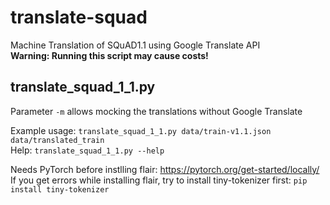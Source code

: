 # translate-squad
Machine Translation of SQuAD1.1 using Google Translate API  
**Warning: Running this script may cause costs!**  

## translate_squad_1_1.py 
Parameter `-m` allows mocking the translations without Google Translate

Example usage: `translate_squad_1_1.py data/train-v1.1.json data/translated_train`  
Help: `translate_squad_1_1.py --help` 
 
Needs PyTorch before instlling flair: https://pytorch.org/get-started/locally/
If you get errors while installing flair, try to install tiny-tokenizer first: `pip install tiny-tokenizer`